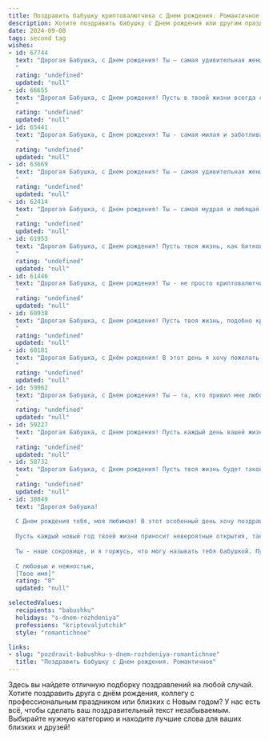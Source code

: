 ```yaml
---
title: Поздравить бабушку криптовалютчика c Днем рождения. Романтичное
description: Хотите поздравить бабушку c Днем рождения или другим праздником? Наш ИИ создаст незабываемое поздравление, а вы обязательно выделитесь среди других.  
date: 2024-09-08
tags: second tag
wishes:
- id: 67744
  text: "Дорогая Бабушка, с Днем рождения! Ты — самая удивительная женщина в моей жизни, и я бесконечно благодарен за твою любовь и мудрость. Пусть твой путь в мире криптовалют будет проложен золотом и удачей, как и все твои дни. Счастья, здоровья и новых свершений тебе!
  "
  rating: "undefined"
  updated: "null"
- id: 66655
  text: "Дорогая Бабушка, с Днем рождения! Пусть в твоей жизни всегда сияют яркие звёзды, словно биткоины на пике роста, а любовь близких будет не менее ценной, чем любой altcoin. ❤️
  "
  rating: "undefined"
  updated: "null"
- id: 65441
  text: "Дорогая Бабушка, с Днем рождения! Ты - самая милая и заботливая Бабушка на свете. Пусть твоя жизнь будет полна любви, радости и светлых моментов!  С каждым годом ты становишься мудрее и прекраснее, и пусть твое сердце всегда будет открыто для новых приключений!  Ты - настоящий маяк для всех нас, и мы так благодарны за твою нежную заботу.
  "
  rating: "undefined"
  updated: "null"
- id: 63669
  text: "Дорогая Бабушка, с Днем рождения! Ты — самая удивительная женщина,  которая всегда светится теплом и мудростью. Пусть твоя жизнь, как биткоин, будет стабильно расти, наполняясь радостью и любовью! Желаю тебе бесконечного счастья, крепкого здоровья и всегда сияющих глаз.  ❤️
  "
  rating: "undefined"
  updated: "null"
- id: 62414
  text: "Дорогая Бабушка, с Днем рождения! Ты — самая мудрая и любящая криптовалютчица, которую я знаю. Пусть твои знания и опыт всегда остаются твоими верными спутниками, а твой талант к инвестированию приносит удачу и процветание. Желаю тебе крепкого здоровья, радости и бесконечной любви!
  "
  rating: "undefined"
  updated: "null"
- id: 61953
  text: "Дорогая Бабушка, с Днем рождения! Пусть твоя жизнь, как биткоин, будет стабильна и неуклонно растет в цене, пусть у тебя будет много денег, пусть все твои новые идеи процветают, и пусть ты всегда будешь окружена любовью и заботой!
  "
  rating: "undefined"
  updated: "null"
- id: 61446
  text: "Дорогая Бабушка, с Днем рождения! Ты - не просто криптовалютчик, ты - волшебница, которая умеет превращать цифры в счастливые моменты. Пусть твоя жизнь будет яркой, как биткоин в 2017-м, а здоровье крепким, как блокчейн!
  "
  rating: "undefined"
  updated: "null"
- id: 60938
  text: "Дорогая Бабушка, с Днем рождения! Пусть твоя жизнь, подобно криптовалюте, будет полна роста, стабильности и процветания!  💖
  "
  rating: "undefined"
  updated: "null"
- id: 60181
  text: "Дорогая Бабушка, с Днём рождения! В этот день я хочу пожелать тебе всего самого светлого и доброго – как сияние биткоина в твоих глазах. Пусть твое сердце всегда будет полно радости и любви, а жизнь — процветанием и стабильностью, которую сегодня дает нам криптовалюта. Счастья тебе, Бабушка, крепкого здоровья и пусть твоя душа всегда будет молода!
  "
  rating: "undefined"
  updated: "null"
- id: 59962
  text: "Дорогая Бабушка, с Днем рождения! Ты – та, кто привил мне любовь к жизни, кто научил меня ценить красоту и доброту. Пусть твоя душа, такая же чистая и светлая, как кристаллы биткоина, всегда будет полна радости и любви. Пусть каждый день будет наполнен счастьем и успехом, а твои инвестиции в любовь и доброту продолжат приносить самые ценные плоды! С любовью, твой любимый(ая) [Ваше имя].
  "
  rating: "undefined"
  updated: "null"
- id: 59227
  text: "Дорогая Бабушка, с Днем рождения! Пусть каждый день вашей жизни будет полон ярких красок и радости, как блестящий биткоин! Пусть ваш опыт и мудрость всегда вдохновляют, а сердце ваше остаётся таким же юным и прекрасным, как первые дни биткоина!
  "
  rating: "undefined"
  updated: "null"
- id: 58732
  text: "Дорогая Бабушка, с Днем рождения! Пусть твоя жизнь будет такой же яркой и многогранной, как мир криптовалют, который ты так мастерски осваиваешь. Желаю тебе неизменного здоровья, процветания и много-много счастливых моментов!
  "
  rating: "undefined"
  updated: "null"
- id: 38849
  text: "Дорогая бабушка!
  
  С Днем рождения тебя, моя любимая! В этот особенный день хочу поздравить тебя с тем, что ты не только мудрая, но и бесстрашная, как истинный криптовалютчик. Твоя способность видеть возможности в меняющемся мире вдохновляет и восхищает.
  
  Пусть каждый новый год твоей жизни приносит невероятные открытия, такие же ценные, как удачные инвестиции. Желаю, чтобы твое сердце было всегда наполнено радостью и любовью, а каждый день дарил новые впечатления и счастье.
  
  Ты - наше сокровище, и я горжусь, что могу называть тебя бабушкой. Пусть каждый миг будет ярким, как график роста любимой криптовалюты!
  
  С любовью и нежностью,
  [Твое имя]"
  rating: "0"
  updated: "null"

selectedValues:
  recipients: "babushku"
  holidays: "s-dnem-rozhdeniya"
  professions: "kriptovaljutchik"
  style: "romantichnoe"

links:
- slug: "pozdravit-babushku-s-dnem-rozhdeniya-romantichnoe"
  title: "Поздравить бабушку c Днем рождения. Романтичное"
---
```


Здесь вы найдете отличную подборку поздравлений на любой случай. 
Хотите поздравить друга с днём рождения, коллегу с профессиональным праздником или близких с Новым годом? У нас есть всё, чтобы сделать ваш поздравительный текст незабываемым. Выбирайте нужную категорию и находите лучшие слова для ваших близких и друзей!
